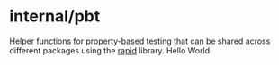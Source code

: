 # internal/pbt

Helper functions for property-based testing that can be
shared across different packages using the [rapid](https://github.com/flyingmutant/rapid) library.
Hello World
